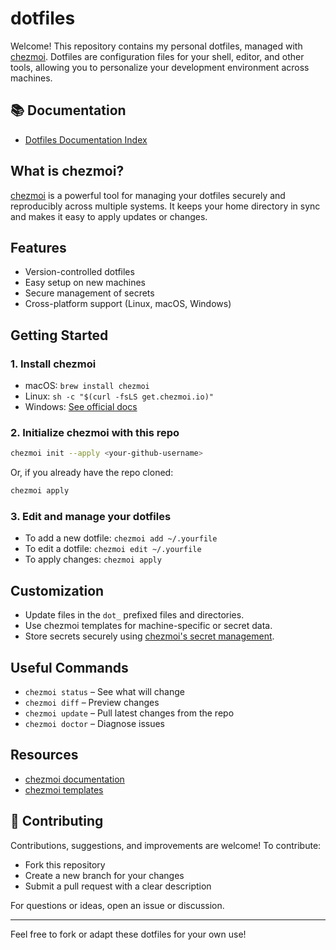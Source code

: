 # dotfiles
  
Welcome! This repository contains my personal dotfiles, managed with [chezmoi](https://www.chezmoi.io/). Dotfiles are configuration files for your shell, editor, and other tools, allowing you to personalize your development environment across machines.

## 📚 Documentation

- [Dotfiles Documentation Index](./docs/index.md)

## What is chezmoi?

[chezmoi](https://www.chezmoi.io/) is a powerful tool for managing your dotfiles securely and reproducibly across multiple systems. It keeps your home directory in sync and makes it easy to apply updates or changes.

## Features

- Version-controlled dotfiles
- Easy setup on new machines
- Secure management of secrets
- Cross-platform support (Linux, macOS, Windows)

## Getting Started

### 1. Install chezmoi

- macOS: `brew install chezmoi`
- Linux: `sh -c "$(curl -fsLS get.chezmoi.io)"`
- Windows: [See official docs](https://www.chezmoi.io/install/)

### 2. Initialize chezmoi with this repo

```sh
chezmoi init --apply <your-github-username>
```
Or, if you already have the repo cloned:
```sh
chezmoi apply
```

### 3. Edit and manage your dotfiles

- To add a new dotfile: `chezmoi add ~/.yourfile`
- To edit a dotfile: `chezmoi edit ~/.yourfile`
- To apply changes: `chezmoi apply`

## Customization

- Update files in the `dot_` prefixed files and directories.
- Use chezmoi templates for machine-specific or secret data.
- Store secrets securely using [chezmoi's secret management](https://www.chezmoi.io/user-guide/secrets/).

## Useful Commands

- `chezmoi status` – See what will change
- `chezmoi diff` – Preview changes
- `chezmoi update` – Pull latest changes from the repo
- `chezmoi doctor` – Diagnose issues

## Resources

- [chezmoi documentation](https://www.chezmoi.io/docs/)
- [chezmoi templates](https://www.chezmoi.io/user-guide/templates/)

## 🤝 Contributing

Contributions, suggestions, and improvements are welcome! To contribute:

- Fork this repository
- Create a new branch for your changes
- Submit a pull request with a clear description

For questions or ideas, open an issue or discussion.

---

Feel free to fork or adapt these dotfiles for your own use!